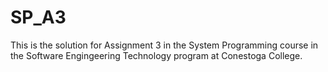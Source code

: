# SP_A3
This is the solution for Assignment 3 in the System Programming course in the Software Engingeering Technology program at Conestoga College.

